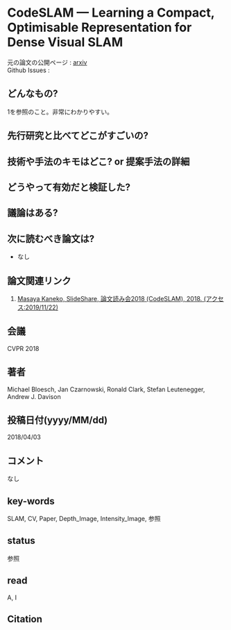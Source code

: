 # CodeSLAM — Learning a Compact, Optimisable Representation for Dense Visual SLAM

元の論文の公開ページ : [arxiv](https://arxiv.org/abs/1804.00874)  
Github Issues : 

## どんなもの?
1を参照のこと。非常にわかりやすい。

## 先行研究と比べてどこがすごいの?

## 技術や手法のキモはどこ? or 提案手法の詳細

## どうやって有効だと検証した?

## 議論はある?

## 次に読むべき論文は?
- なし

## 論文関連リンク
1. [Masaya Kaneko, SlideShare, 論文読み会2018 (CodeSLAM), 2018. (アクセス:2019/11/22)](https://www.slideshare.net/MasayaKaneko/codeslam)

## 会議
CVPR 2018

## 著者
Michael Bloesch, Jan Czarnowski, Ronald Clark, Stefan Leutenegger, Andrew J. Davison

## 投稿日付(yyyy/MM/dd)
2018/04/03

## コメント
なし

## key-words
SLAM, CV, Paper, Depth_Image, Intensity_Image, 参照

## status
参照

## read
A, I

## Citation
